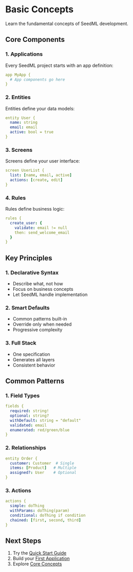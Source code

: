 # Basic Concepts

Learn the fundamental concepts of SeedML development.

## Core Components

### 1. Applications

Every SeedML project starts with an app definition:

```yaml
app MyApp {
  # App components go here
}
```

### 2. Entities

Entities define your data models:

```yaml
entity User {
  name: string
  email: email
  active: bool = true
}
```

### 3. Screens

Screens define your user interface:

```yaml
screen UserList {
  list: [name, email, active]
  actions: [create, edit]
}
```

### 4. Rules

Rules define business logic:

```yaml
rules {
  create_user: {
    validate: email != null
    then: send_welcome_email
  }
}
```

## Key Principles

### 1. Declarative Syntax
- Describe what, not how
- Focus on business concepts
- Let SeedML handle implementation

### 2. Smart Defaults
- Common patterns built-in
- Override only when needed
- Progressive complexity

### 3. Full Stack
- One specification
- Generates all layers
- Consistent behavior

## Common Patterns

### 1. Field Types
```yaml
fields {
  required: string!
  optional: string?
  withDefault: string = "default"
  validated: email
  enumerated: red/green/blue
}
```

### 2. Relationships
```yaml
entity Order {
  customer: Customer  # Single
  items: [Product]   # Multiple
  assigned?: User    # Optional
}
```

### 3. Actions
```yaml
actions {
  simple: doThing
  withParams: doThing(param)
  conditional: doThing if condition
  chained: [first, second, third]
}
```

## Next Steps

1. Try the [Quick Start Guide](quick-start.md)
2. Build your [First Application](first-app.md)
3. Explore [Core Concepts](../core-concepts/overview.md)
